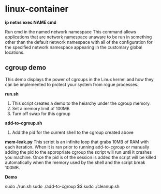 # linux-container

**ip netns exec NAME cmd**

Run cmd in the named network namespace This command allows applications that are network namespace unaware to be run in something other than the default network namespace with all of the configuration for the specified network namespace appearing in the customary global locations.

## cgroup demo

This demo displays the power of cgroups in the Linux kernel and how they can be implemented to protect your system from rogue processes.

**run.sh** 

 1. This script creates a demo to the heiarchy under the cgroup memory.
 2. Set a memory limit of 100MB 
 3. Turn off swap for this cgroup

**add-to-cgroup.sh**

 1. Add the pid for the current shell to the cgroup created above

**mem-leak.py**
This script is an infinite loop that grabs 10MB of RAM with each iteration. When it is ran prior to running add-to-cgroup or manually adding the pid to the appropriate cgroup the script will run until it crashes you machine. Once the pid is of the session is added the script will be killed automatically when the memory used by the shell and the script break 100MB.
 
**Demo**

sudo ./run.sh
sudo ./add-to-cgroup $$
sudo ./cleanup.sh
